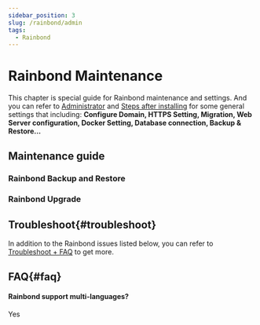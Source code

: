```yaml
---
sidebar_position: 3
slug: /rainbond/admin
tags:
  - Rainbond
---
```



# Rainbond Maintenance

This chapter is special guide for Rainbond maintenance and settings. And you can refer to [Administrator](../administrator) and [Steps after installing](../install/setup) for some general settings that including: **Configure Domain, HTTPS Setting, Migration, Web Server configuration, Docker Setting, Database connection, Backup & Restore...**  

## Maintenance guide

### Rainbond Backup and Restore

### Rainbond Upgrade

## Troubleshoot{#troubleshoot}

In addition to the Rainbond issues listed below, you can refer to [Troubleshoot + FAQ](../troubleshoot) to get more.  

## FAQ{#faq}

#### Rainbond support multi-languages?

Yes


